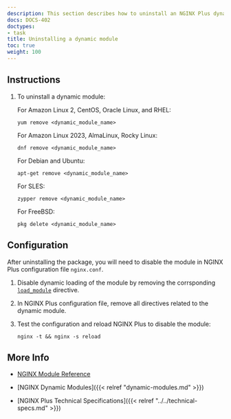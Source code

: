 ```yaml
---
description: This section describes how to uninstall an NGINX Plus dynamic module.
docs: DOCS-402
doctypes:
- task
title: Uninstalling a dynamic module
toc: true
weight: 100
---
```


<span id="uninstall"></span>
## Instructions

1. To uninstall a dynamic module:

   For Amazon Linux 2, CentOS, Oracle Linux, and RHEL:

   ```shell
   yum remove <dynamic_module_name>
   ```

   For Amazon Linux 2023, AlmaLinux, Rocky Linux:

   ```shell
   dnf remove <dynamic_module_name>
   ```

   For Debian and Ubuntu:

   ```shell
   apt-get remove <dynamic_module_name>
   ```

   For SLES:

   ```shell
   zypper remove <dynamic_module_name>
   ```

   For FreeBSD:

   ```shell
   pkg delete <dynamic_module_name>
   ```


<span id="configure"></span>

## Configuration

After uninstalling the package, you will need to disable the module in NGINX Plus configuration file `nginx.conf`.

1. Disable dynamic loading of the module by removing the corrsponding [`load_module`](https://nginx.org/en/docs/ngx_core_module.html#load_module) directive.

2. In NGINX Plus configuration file, remove all directives related to the dynamic module.

3. Test the configuration and reload NGINX Plus to disable the module:

   ```shell
   nginx -t && nginx -s reload
   ```


<span id="info"></span>
## More Info

- [NGINX Module Reference](https://nginx.org/en/docs/)

- [NGINX Dynamic Modules]({{< relref "dynamic-modules.md" >}})

- [NGINX Plus Technical Specifications]({{< relref "../../technical-specs.md" >}})

